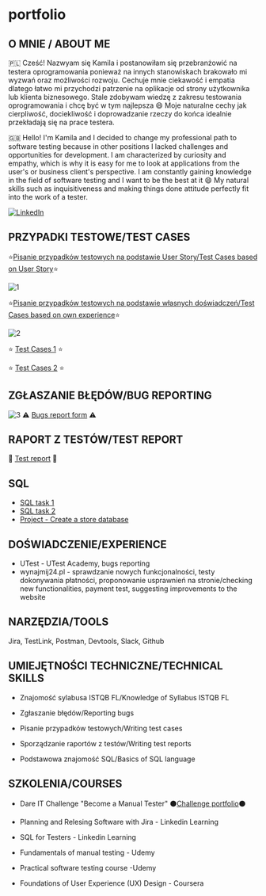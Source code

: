 # portfolio
## O MNIE / ABOUT ME
🇵🇱 Cześć! Nazwyam się Kamila i postanowiłam się przebranżowić na testera oprogramowania ponieważ na innych stanowiskach brakowało mi wyzwań oraz możliwości rozwoju. Cechuje mnie ciekawość i empatia dlatego łatwo mi przychodzi patrzenie na oplikacje od strony użytkownika lub klienta biznesowego. Stale zdobywam wiedzę z zakresu testowania oprogramowania i chcę być w tym najlepsza 😄 Moje naturalne cechy jak cierpliwość, dociekliwość i doprowadzanie rzeczy do końca idealnie przekładają się na prace testera. 

:uk: Hello! I'm Kamila and I decided to change my professional path to software testing because in other positions I lacked challenges and opportunities for development. I am characterized by curiosity and empathy, which is why it is easy for me to look at applications from the user's or business client's perspective. I am constantly gaining knowledge in the field of software testing and I want to be the best at it 😄 My natural skills such as inquisitiveness and making things done attitude perfectly fit into the work of a tester.

[![LinkedIn](https://img.shields.io/badge/linkedin-%230077B5.svg?style=for-the-badge&logo=linkedin&logoColor=white)](https://www.linkedin.com/in/kamila-kaptur-43a645225/)


## PRZYPADKI TESTOWE/TEST CASES
:star:[Pisanie przypadków testowych na podstawie User Story/Test Cases based on User Story](https://docs.google.com/spreadsheets/d/1-Dj80wkALCH8KBuQ29N2KECa2NDwgw8WnTxP4ZWfpWk/edit?usp=sharing):star:

![1](https://user-images.githubusercontent.com/111735785/204828905-9c7e8684-2bd7-436e-a1d3-03cc99a13bc5.png)

:star:[Pisanie przypadków testowych na podstawie własnych doświadczeń/Test Cases based on own experience](https://docs.google.com/spreadsheets/d/1ODxihziU5m2tb20uDvOwaoL5wxrzwVlxP9sjnpPxkyo/edit?usp=sharing):star:

![2](https://user-images.githubusercontent.com/111735785/204838624-047c0c08-6f02-44d4-a547-81147fdaca0e.png)

:star: [Test Cases 1](https://docs.google.com/spreadsheets/d/1oNwOBzpA_U65f6R__Apm8b5xdBkZ41dkI4d_ylCyj5s/edit?usp=sharing) :star:

:star: [Test Cases 2](https://docs.google.com/spreadsheets/d/1hRTYRFDygDu-V6alVXS_5JpHeRMnGfzrYfV8-87alJo/edit?usp=sharing) :star:


## ZGŁASZANIE BŁĘDÓW/BUG REPORTING
![3](https://user-images.githubusercontent.com/111735785/204843597-eef20955-f1f7-432c-8b19-89f47c76e3d3.png)
:warning: [Bugs report form](https://docs.google.com/spreadsheets/d/1U8Bh0KyETTUE7Mf0jU0vUi0RGXZp-Rfft83FZrztyz4/edit?usp=sharing) :warning:

## RAPORT Z TESTÓW/TEST REPORT
:checkered_flag: [Test report](https://docs.google.com/document/d/19e_5jfqC2fR48f44x60p-4wym5GeEbW9btL3Yp3lHUk/edit?usp=sharing) :checkered_flag:


## SQL
* [SQL task 1](https://docs.google.com/document/d/1Mabg_z50yoXUanTIXBQ_iD5KLPKg8Dyy4RtcjVZumzA/edit?usp=sharing)
* [SQL task 2](https://docs.google.com/document/d/1ydjXuTx8lMT4rZim0F9IFMoRpc9V0wluL6q9B7lQI8c/edit?usp=sharing)
* [Project - Create a store database](https://docs.google.com/document/d/1wEYZYxV_jjCNNVmU6HDgv09Uwh76LDX2Q58e-_iU4nc/edit?usp=sharing)

## DOŚWIADCZENIE/EXPERIENCE
* UTest - UTest Academy, bugs reporting
* wynajmij24.pl - sprawdzanie nowych funkcjonalności, testy dokonywania płatności, proponowanie usprawnień na stronie/checking new functionalities, payment test, suggesting improvements to the website

## NARZĘDZIA/TOOLS
Jira, TestLink, Postman, Devtools, Slack, Github

## UMIEJĘTNOŚCI TECHNICZNE/TECHNICAL SKILLS
* Znajomość sylabusa ISTQB FL/Knowledge of Syllabus ISTQB FL

* Zgłaszanie błędów/Reporting bugs

* Pisanie przypadków testowych/Writing test cases

* Sporządzanie raportów z testów/Writing test reports

* Podstawowa znajomość SQL/Basics of SQL language


## SZKOLENIA/COURSES
* Dare IT Challenge "Become a Manual Tester" 
⚫[Challenge portfolio](https://docs.google.com/document/d/1Mabg_z50yoXUanTIXBQ_iD5KLPKg8Dyy4RtcjVZumzA/edit?usp=sharing)⚫

* Planning and Relesing Software with Jira - Linkedin Learning

* SQL for Testers - Linkedin Learning

* Fundamentals of manual testing - Udemy 

* Practical software testing course -Udemy 

* Foundations of User Experience (UX) Design - Coursera 
